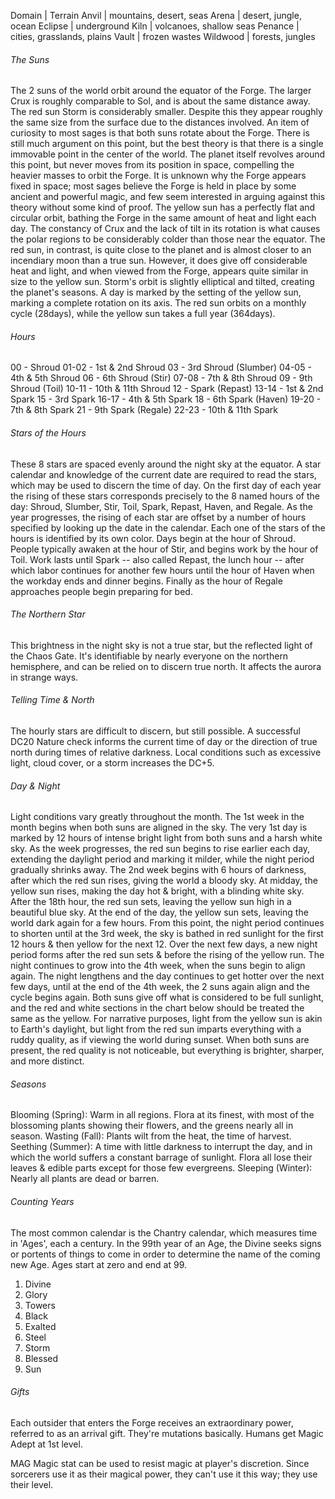 ---
---

Domain | Terrain
Anvil | mountains, desert, seas
Arena | desert, jungle, ocean
Eclipse | underground
Kiln | volcanoes, shallow seas
Penance | cities, grasslands, plains
Vault | frozen wastes
Wildwood | forests, jungles

###### The Suns
The 2 suns of the world orbit around the equator of the Forge. The larger Crux is roughly comparable to Sol, and is about the same distance away. The red sun Storm is considerably smaller. Despite this they appear roughly the same size from the surface due to the distances involved.
An item of curiosity to most sages is that both suns rotate about the Forge. There is still much argument on this point, but the best theory is that there is a single immovable point in the center of the world. The planet itself revolves around this point, but never moves from its position in space, compelling the heavier masses to orbit the Forge. It is unknown why the Forge appears fixed in space; most sages believe the Forge is held in place by some ancient and powerful magic, and few seem interested in arguing against this theory without some kind of proof.
The yellow sun has a perfectly flat and circular orbit, bathing the Forge in the same amount of heat and light each day. The constancy of Crux and the lack of tilt in its rotation is what causes the polar regions to be considerably colder than those near the equator.
The red sun, in contrast, is quite close to the planet and is almost closer to an incendiary moon than a true sun. However, it does give off considerable heat and light, and when viewed from the Forge, appears quite similar in size to the yellow sun. Storm's orbit is slightly elliptical and tilted, creating the planet's seasons.
A day is marked by the setting of the yellow sun, marking a complete rotation on its axis. The red sun orbits on a monthly cycle (28days), while the yellow sun takes a full year (364days).

###### Hours
00 - Shroud
01-02 - 1st & 2nd Shroud
03 - 3rd Shroud (Slumber)
04-05 - 4th & 5th Shroud
06 - 6th Shroud (Stir)
07-08 - 7th & 8th Shroud
09 - 9th Shroud (Toil)
10-11 - 10th & 11th Shroud
12 - Spark (Repast)
13-14 - 1st & 2nd Spark
15 - 3rd Spark
16-17 - 4th & 5th Spark
18 - 6th Spark (Haven)
19-20 - 7th & 8th Spark
21 - 9th Spark (Regale)
22-23 - 10th & 11th Spark

###### Stars of the Hours
These 8 stars are spaced evenly around the night sky at the equator. A star calendar and knowledge of the current date are required to read the stars, which may be used to discern the time of day. On the first day of each year the rising of these stars corresponds precisely to the 8 named hours of the day: Shroud, Slumber, Stir, Toil, Spark, Repast, Haven, and Regale. As the year progresses, the rising of each star are offset by a number of hours specified by looking up the date in the calendar. Each one of the stars of the hours is identified by its own color.
Days begin at the hour of Shroud. People typically awaken at the hour of Stir, and begins work by the hour of Toil. Work lasts until Spark -- also called Repast, the lunch hour -- after which labor continues for another few hours until the hour of Haven when the workday ends and dinner begins. Finally as the hour of Regale approaches people begin preparing for bed.

###### The Northern Star
This brightness in the night sky is not a true star, but the reflected light of the Chaos Gate. It's identifiable by nearly everyone on the northern hemisphere, and can be relied on to discern true north. It affects the aurora in strange ways.

###### Telling Time & North
The hourly stars are difficult to discern, but still possible. A successful DC20 Nature check informs the current time of day or the direction of true north during times of relative darkness. Local conditions such as excessive light, cloud cover, or a storm increases the DC+5.

###### Day & Night
Light conditions vary greatly throughout the month.
The 1st week in the month begins when both suns are aligned in the sky. The very 1st day is marked by 12 hours of intense bright light from both suns and a harsh white sky. As the week progresses, the red sun begins to rise earlier each day, extending the daylight period and marking it milder, while the night period gradually shrinks away.
The 2nd week begins with 6 hours of darkness, after which the red sun rises, giving the world a bloody sky. At midday, the yellow sun rises, making the day hot & bright, with a blinding white sky. After the 18th hour, the red sun sets, leaving the yellow sun high in a beautiful blue sky. At the end of the day, the yellow sun sets, leaving the world dark again for a few hours.
From this point, the night period continues to shorten until at the 3rd week, the sky is bathed in red sunlight for the first 12 hours & then yellow for the next 12. Over the next few days, a new night period forms after the red sun sets & before the rising of the yellow run. The night continues to grow into the 4th week, when the suns begin to align again. The night lengthens and the day continues to get hotter over the next few days, until at the end of the 4th week, the 2 suns again align and the cycle begins again.
Both suns give off what is considered to be full sunlight, and the red and white sections in the chart below should be treated the same as the yellow. For narrative purposes, light from the yellow sun is akin to Earth's daylight, but light from the red sun imparts everything with a ruddy quality, as if viewing the world during sunset. When both suns are present, the red quality is not noticeable, but everything is brighter, sharper, and more distinct.

###### Seasons
Blooming (Spring): Warm in all regions. Flora at its finest, with most of the blossoming plants showing their flowers, and the greens nearly all in season.
Wasting (Fall): Plants wilt from the heat, the time of harvest.
Seething (Summer): A time with little darkness to interrupt the day, and in which the world suffers a constant barrage of sunlight. Flora all lose their leaves & edible parts except for those few evergreens.
Sleeping (Winter): Nearly all plants are dead or barren.

###### Counting Years
The most common calendar is the Chantry calendar, which measures time in 'Ages', each a century. In the 99th year of an Age, the Divine seeks signs or portents of things to come in order to determine the name of the coming new Age. Ages start at zero and end at 99.
1. Divine
2. Glory
3. Towers
4. Black
5. Exalted
6. Steel
7. Storm
8. Blessed
9. Sun

###### Gifts
Each outsider that enters the Forge receives an extraordinary power, referred to as an arrival gift. They're mutations basically. Humans get Magic Adept at 1st level.

MAG
Magic stat can be used to resist magic at player's discretion. Since sorcerers use it as their magical power, they can't use it this way; they use their level.

